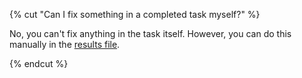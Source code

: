 {% cut "Can I fix something in a completed task myself?" %}

No, you can't fix anything in the task itself. However, you can do this manually in the [results file](../../../concepts/result-of-eval.md).

{% endcut %}